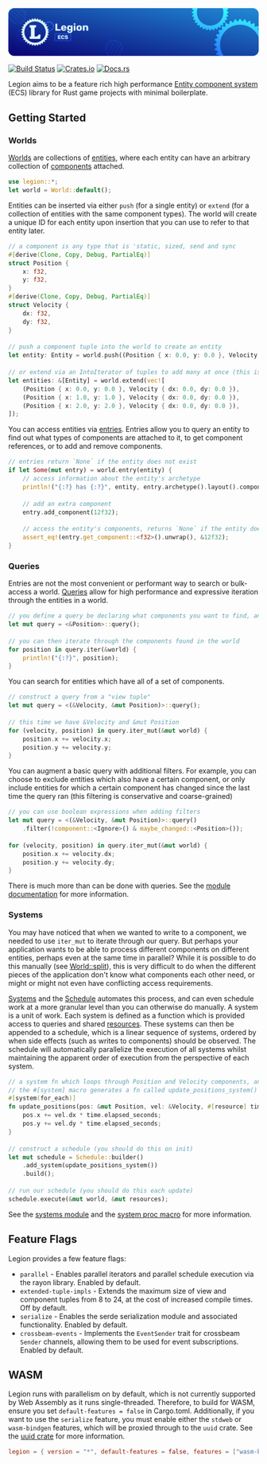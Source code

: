 <img src="docs/book/splash.png" alt="Legion ECS" />

[![Build Status][build_img]][build_lnk] [![Crates.io][crates_img]][crates_lnk] [![Docs.rs][doc_img]][doc_lnk]

[build_img]: https://github.com/TomGillen/legion/workflows/CI/badge.svg
[build_lnk]: https://github.com/TomGillen/legion/actions
[crates_img]: https://img.shields.io/crates/v/legion.svg
[crates_lnk]: https://crates.io/crates/legion
[doc_img]: https://docs.rs/legion/badge.svg
[doc_lnk]: https://docs.rs/legion

Legion aims to be a feature rich high performance [Entity component system](https://en.wikipedia.org/wiki/Entity_component_system) (ECS) library for Rust game projects with minimal boilerplate.

## Getting Started

### Worlds

[Worlds](https://docs.rs/legion/latest/legion/world/struct.World.html) are collections of [entities](https://docs.rs/legion/latest/legion/struct.Entity.html), where each entity can have an arbitrary collection of [components](https://docs.rs/legion/latest/legion/storage/trait.Component.html) attached.

```rust
use legion::*;
let world = World::default();
```

Entities can be inserted via either `push` (for a single entity) or `extend` (for a collection of entities with the same component types). The world will create a unique ID for each entity upon insertion that you can use to refer to that entity later.

```rust
// a component is any type that is 'static, sized, send and sync
#[derive(Clone, Copy, Debug, PartialEq)]
struct Position {
    x: f32,
    y: f32,
}
#[derive(Clone, Copy, Debug, PartialEq)]
struct Velocity {
    dx: f32,
    dy: f32,
}

// push a component tuple into the world to create an entity
let entity: Entity = world.push((Position { x: 0.0, y: 0.0 }, Velocity { dx: 0.0, dy: 0.0 }));

// or extend via an IntoIterator of tuples to add many at once (this is faster)
let entities: &[Entity] = world.extend(vec![
    (Position { x: 0.0, y: 0.0 }, Velocity { dx: 0.0, dy: 0.0 }),
    (Position { x: 1.0, y: 1.0 }, Velocity { dx: 0.0, dy: 0.0 }),
    (Position { x: 2.0, y: 2.0 }, Velocity { dx: 0.0, dy: 0.0 }),
]);
```

You can access entities via [entries](https://docs.rs/legion/latest/legion/world/struct.Entry.html). Entries allow you to query an entity to find out what types of components are attached to it, to get component references, or to add and remove components.

```rust
// entries return `None` if the entity does not exist
if let Some(mut entry) = world.entry(entity) {
    // access information about the entity's archetype
    println!("{:?} has {:?}", entity, entry.archetype().layout().component_types());

    // add an extra component
    entry.add_component(12f32);

    // access the entity's components, returns `None` if the entity does not have the component
    assert_eq!(entry.get_component::<f32>().unwrap(), &12f32);
}
```

### Queries

Entries are not the most convenient or performant way to search or bulk-access a world. [Queries](https://docs.rs/legion/latest/legion/query/index.html) allow for high performance and expressive iteration through the entities in a world.

```rust
// you define a query be declaring what components you want to find, and how you will access them
let mut query = <&Position>::query();

// you can then iterate through the components found in the world
for position in query.iter(&world) {
    println!("{:?}", position);
}
```

You can search for entities which have all of a set of components.

```rust
// construct a query from a "view tuple"
let mut query = <(&Velocity, &mut Position)>::query();

// this time we have &Velocity and &mut Position
for (velocity, position) in query.iter_mut(&mut world) {
    position.x += velocity.x;
    position.y += velocity.y;
}
```

You can augment a basic query with additional filters. For example, you can choose to exclude entities which also have a certain component, or only include entities for which a certain component has changed since the last time the query ran (this filtering is conservative and coarse-grained)

```rust
// you can use boolean expressions when adding filters
let mut query = <(&Velocity, &mut Position)>::query()
    .filter(!component::<Ignore>() & maybe_changed::<Position>());

for (velocity, position) in query.iter_mut(&mut world) {
    position.x += velocity.dx;
    position.y += velocity.dy;
}
```

There is much more than can be done with queries. See the [module documentation](https://docs.rs/legion/latest/legion/query/index.html) for more information.

### Systems

You may have noticed that when we wanted to write to a component, we needed to use `iter_mut` to iterate through our query. But perhaps your application wants to be able to process different components on different entities, perhaps even at the same time in parallel? While it is possible to do this manually (see [World::split](https://docs.rs/legion/latest/legion/world/struct.World.html#method.split)), this is very difficult to do when the different pieces of the application don't know what components each other need, or might or might not even have conflicting access requirements.

[Systems](https://docs.rs/legion/latest/legion/systems/index.html) and the [Schedule](https://docs.rs/legion/latest/legion/struct.Schedule.html) automates this process, and can even schedule work at a more granular level than you can otherwise do manually. A system is a unit of work. Each system is defined as a function which is provided access to queries and shared [resources](https://docs.rs/legion/latest/legion/struct.Resources.html). These systems can then be appended to a schedule, which is a linear sequence of systems, ordered by when side effects (such as writes to components) should be observed. The schedule will automatically parallelize the execution of all systems whilst maintaining the apparent order of execution from the perspective of each system.

```rust
// a system fn which loops through Position and Velocity components, and reads the Time shared resource
// the #[system] macro generates a fn called update_positions_system() which will construct our system
#[system(for_each)]
fn update_positions(pos: &mut Position, vel: &Velocity, #[resource] time: &Time) {
    pos.x += vel.dx * time.elapsed_seconds;
    pos.y += vel.dy * time.elapsed_seconds;
}

// construct a schedule (you should do this on init)
let mut schedule = Schedule::builder()
    .add_system(update_positions_system())
    .build();

// run our schedule (you should do this each update)
schedule.execute(&mut world, &mut resources);
```

See the [systems module](https://docs.rs/legion/latest/legion/systems/index.html) and the [system proc macro](https://docs.rs/legion/latest/legion/attr.system.html) for more information.

## Feature Flags

Legion provides a few feature flags:  

* `parallel` - Enables parallel iterators and parallel schedule execution via the rayon library. Enabled by default.
* `extended-tuple-impls` - Extends the maximum size of view and component tuples from 8 to 24, at the cost of increased compile times. Off by default.
* `serialize` - Enables the serde serialization module and associated functionality. Enabled by default.
* `crossbeam-events` - Implements the `EventSender` trait for crossbeam `Sender` channels, allowing them to be used for event subscriptions. Enabled by default.

## WASM

Legion runs with parallelism on by default, which is not currently supported by Web Assembly as it runs single-threaded. Therefore, to build for WASM, ensure you set `default-features = false` in Cargo.toml. Additionally, if you want to use the `serialize` feature, you must enable either the `stdweb` or `wasm-bindgen` features, which will be proxied through to the `uuid` crate. See the [uuid crate](https://github.com/uuid-rs/uuid#dependencies) for more information.

```toml
legion = { version = "*", default-features = false, features = ["wasm-bindgen"] }
```
